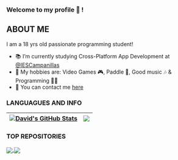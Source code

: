 ### Welcome to my profile 👋 !

## ABOUT ME

I am a 18 yrs old passionate programming student!
- 📚 I’m currently studying Cross-Platform App Development at [@IESCampanillas](https://github.com/iescampanillas)
- 👾 My hobbies are: Video Games 🎮, Paddle 🎾, Good music 🎶 & Programming 👨‍💻
- 💬 You can contact me [here](mailto:antunezdavid2003@gmail.com)

<!--
**DavidAntunezPerez/DavidAntunezPerez** is a ✨ _special_ ✨ repository because its `README.md` (this file) appears on your GitHub profile.

Here are some ideas to get you started:

- 🔭 I’m currently working on ...
- 🌱 I’m currently learning ...
- 👯 I’m looking to collaborate on ...
- 🤔 I’m looking for help with ...
- 💬 Ask me about ...
- 📫 How to reach me: ...
- 😄 Pronouns: ...
- ⚡ Fun fact: ...
-->
### LANGUAGUES AND INFO

| <a href="https://github.com/DavidAntunezPerez/"><img align="center" src="https://github-readme-stats.vercel.app/api?username=DavidAntunezPerez&show_icons=true&include_all_commits=true&theme=default&hide_border=true" alt="David's GitHub Stats" /></a> | <a href="https://github.com/DavidAntunezPerez"><img align="center" src="https://github-readme-stats.vercel.app/api/top-langs/?username=DavidAntunezPerez&layout=compact&theme=default&hide_border=true" /></a> |
| ------------- | ------------- |

### TOP REPOSITORIES

<a href="https://github.com/DavidAntunezPerez/programming_exercises">
  <img align="center" src="https://github-readme-stats.vercel.app/api/pin?username=DavidAntunezPerez&repo=programming_exercises&theme=default" /> </a> <a href="https://github.com/DavidAntunezPerez/TheSCPFoundation-CRUD">
  <img align="center" src="https://github-readme-stats.vercel.app/api/pin/?username=DavidAntunezPerez&repo=TheSCPFoundation-CRUD&theme=default" />
</a>
<br />
<br />


